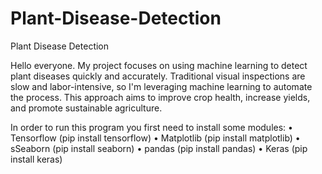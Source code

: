 # Plant-Disease-Detection
Plant Disease Detection

Hello everyone. My project focuses on using machine learning to detect plant diseases quickly and accurately. Traditional visual inspections are slow and labor-intensive, so I'm leveraging machine learning to automate the process. This approach aims to improve crop health, increase yields, and promote sustainable agriculture.

In order to run this program you first need to install some modules:
    • Tensorflow 
        (pip install tensorflow)
    • Matplotlib
        (pip install matplotlib)
    • sSeaborn
        (pip install seaborn)
    • pandas
        (pip install pandas)
    • Keras
        (pip install keras)

